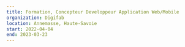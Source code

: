 ```yaml
---
title: Formation, Concepteur Developpeur Application Web/Mobile
organization: Digifab
location: Annemasse, Haute-Savoie
start: 2022-04-04
end: 2023-03-23
---
```

